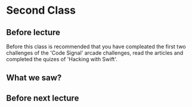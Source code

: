 # Second Class
## Before lecture
Before this class is recommended that you have compleated the first two challenges of the 'Code Signal' arcade challenges, read the articles and completed the quizes of 'Hacking with Swift'.
## What we saw?
## Before next lecture
